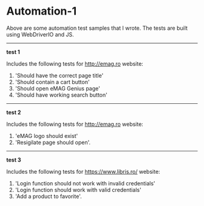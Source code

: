 # Automation-1


Above are some automation test samples that I wrote. The tests are built using WebDriverIO and JS.


-----------------


**test 1**

Includes the following tests for http://emag.ro website:

1. 'Should have the correct page title'
2. 'Should contain a cart button'
3. 'Should open eMAG Genius page'
4. 'Should have working search button'



-----------------

**test 2**


Includes the following tests for http://emag.ro website:

1. 'eMAG logo should exist'
2. 'Resigilate page should open'.

-----------------


**test 3**

Includes the following tests for https://www.libris.ro/ website:

1. 'Login function should not work with invalid credentials'
2. 'Login function should work with valid credentials'
3. 'Add a product to favorite'.



